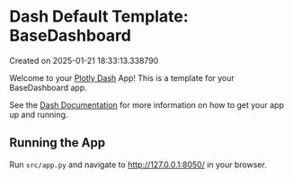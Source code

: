 # Dash Default Template: BaseDashboard

Created on 2025-01-21 18:33:13.338790

Welcome to your [Plotly Dash](https://plotly.com/dash/) App! This is a template for your BaseDashboard app.

See the [Dash Documentation](https://dash.plotly.com/introduction) for more information on how to get your app up and running.

## Running the App

Run `src/app.py` and navigate to http://127.0.0.1:8050/ in your browser.